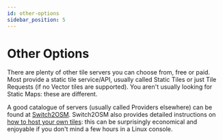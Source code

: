 ```yaml
---
id: other-options
sidebar_position: 5
---
```


# Other Options

There are plenty of other tile servers you can choose from, free or paid. Most provide a static tile service/API, usually called Static Tiles or just Tile Requests (if no Vector tiles are supported). You aren't usually looking for Static Maps: these are different.

A good catalogue of servers (usually called Providers elsewhere) can be found at [Switch2OSM](https://switch2osm.github.io/providers/). Switch2OSM also provides detailed instructions on [how to host your own tiles](https://switch2osm.github.io/serving-tiles/): this can be surprisingly economical and enjoyable if you don't mind a few hours in a Linux console.
